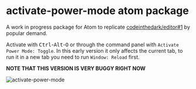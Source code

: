 # activate-power-mode atom package
A work in progress package for Atom to replicate [codeinthedark/editor#1](https://github.com/codeinthedark/editor/pull/1) by popular demand.

Activate with <kbd>Ctrl</kbd>-<kbd>Alt</kbd>-<kbd>O</kbd> or through the command panel with `Activate Power Mode: Toggle`. In
this early version it only affects the current tab, to run it in a new tab you need to run `Window: Reload` first.

**NOTE THAT THIS VERSION IS VERY BUGGY RIGHT NOW**

![activate-power-mode](https://cloud.githubusercontent.com/assets/688415/11453297/b8f249ec-9605-11e5-978c-eb3bb21eecd8.gif)
